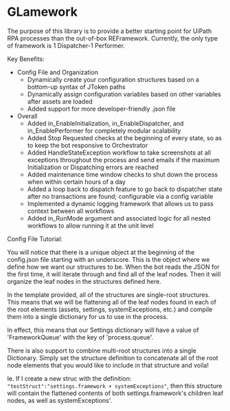 # GLamework

The purpose of this library is to provide a better starting point for UiPath RPA processes than the out-of-box REFramework. Currently, the only type of framework is 1 Dispatcher-1 Performer.

Key Benefits:
- Config File and Organization
  - Dynamically create your configuration structures based on a bottom-up syntax of JToken paths
  - Dynamically assign configuration variables based on other variables after assets are loaded
  - Added support for more developer-friendly .json file
- Overall
  - Added in_EnableInitialization, in_EnableDispatcher, and in_EnablePerformer for completely modular scalability
  - Added Stop Requested checks at the beginning of every state, so as to keep the bot responsive to Orchestrator
  - Added HandleStateException workflow to take screenshots at all exceptions throughout the process and send emails if the maximum Initialization or Dispatching errors are reached
  - Added maintenance time window checks to shut down the process when within certain hours of a day
  - Added a loop back to dispatch feature to go back to dispatcher state after no transactions are found; configurable via a config variable
  - Implemented a dynamic logging framework that allows us to pass context between all workflows
  - Added in_RunMode argument and associated logic for all nested workflows to allow running it at the unit level



Config File Tutorial:

You will notice that there is a unique object at the beginning of the config.json file  starting with an underscore. This is the object where we define how we want our structures to be. When the bot reads the JSON for the first time, it will iterate through and find all of the leaf nodes. Then it will organize the leaf nodes in the structures defined here. 

In the template provided, all of the structures are single-root structures. This means that we will be flattening all of the leaf nodes found in each of the root elements (assets, settings, systemExceptions, etc.) and compile them into a single dictionary for us to use in the process.

In effect, this means that our Settings dictionary will have a value of 'FrameworkQueue' with the key of 'process.queue'.

There is also support to combine multi-root structures into a single Dictionary. Simply set the structure definition to concatenate all of the root node elements that you would like to include in that structure and voila! 

Ie. If I create a new struc with the definition: <code>"testStruct":"settings.framework + systemExceptions"</code>, then this structure will contain the flattened contents of both settings.framework's children leaf nodes, as well as systemExceptions'. 

